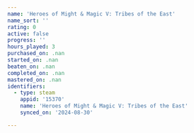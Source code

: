 ```yaml
---
name: 'Heroes of Might & Magic V: Tribes of the East'
name_sort: ''
rating: 0
active: false
progress: ''
hours_played: 3
purchased_on: .nan
started_on: .nan
beaten_on: .nan
completed_on: .nan
mastered_on: .nan
identifiers:
  - type: steam
    appid: '15370'
    name: 'Heroes of Might & Magic V: Tribes of the East'
    synced_on: '2024-08-30'

---
```

